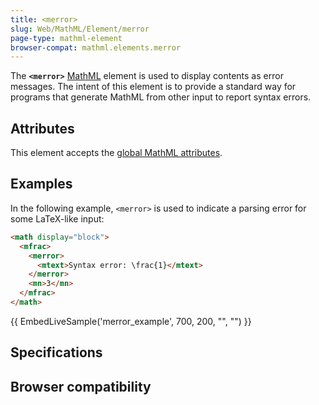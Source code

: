```yaml
---
title: <merror>
slug: Web/MathML/Element/merror
page-type: mathml-element
browser-compat: mathml.elements.merror
---
```




The **`<merror>`** [MathML](/Web/MathML) element is used to display contents as error messages. The intent of this element is to provide a standard way for programs that generate MathML from other input to report syntax errors.

## Attributes

This element accepts the [global MathML attributes](/Web/MathML/Global_attributes).

## Examples

In the following example, `<merror>` is used to indicate a parsing error for some LaTeX-like input:

```html
<math display="block">
  <mfrac>
    <merror>
      <mtext>Syntax error: \frac{1}</mtext>
    </merror>
    <mn>3</mn>
  </mfrac>
</math>
```

{{ EmbedLiveSample('merror_example', 700, 200, "", "") }}

## Specifications



## Browser compatibility


